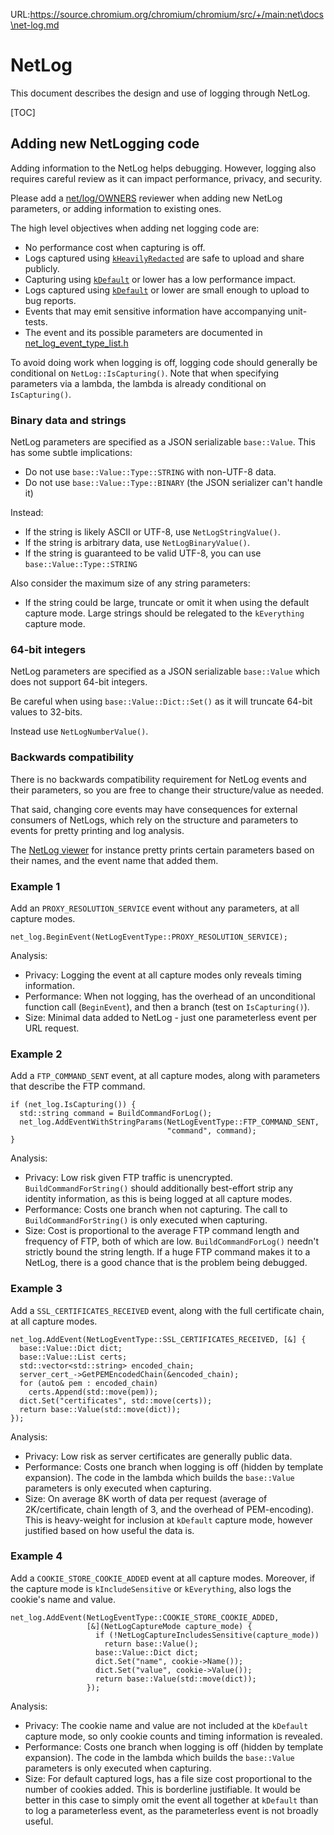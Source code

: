 URL:https://source.chromium.org/chromium/chromium/src/+/main:net\docs\net-log.md
# NetLog

This document describes the design and use of logging through NetLog.

[TOC]

## Adding new NetLogging code

Adding information to the NetLog helps debugging. However, logging also requires
careful review as it can impact performance, privacy, and security.

Please add a [net/log/OWNERS](../log/OWNERS) reviewer when adding new NetLog
parameters, or adding information to existing ones.

The high level objectives when adding net logging code are:

* No performance cost when capturing is off.
* Logs captured using [`kHeavilyRedacted`](../log/net_log_capture_mode.h) are
  safe to upload and share publicly.
* Capturing using [`kDefault`](../log/net_log_capture_mode.h) or lower has a low
  performance impact.
* Logs captured using [`kDefault`](../log/net_log_capture_mode.h) or lower are
  small enough to upload to bug reports.
* Events that may emit sensitive information have accompanying unit-tests.
* The event and its possible parameters are documented in
  [net_log_event_type_list.h](../log/net_log_event_type_list.h)

To avoid doing work when logging is off, logging code should generally be
conditional on `NetLog::IsCapturing()`. Note that when specifying parameters
via a lambda, the lambda is already conditional on `IsCapturing()`.

### Binary data and strings

NetLog parameters are specified as a JSON serializable `base::Value`. This has
some subtle implications:

* Do not use `base::Value::Type::STRING` with non-UTF-8 data.
* Do not use `base::Value::Type::BINARY` (the JSON serializer can't handle it)

Instead:

* If the string is likely ASCII or UTF-8, use `NetLogStringValue()`.
* If the string is arbitrary data, use `NetLogBinaryValue()`.
* If the string is guaranteed to be valid UTF-8, you can use
  `base::Value::Type::STRING`

Also consider the maximum size of any string parameters:

* If the string could be large, truncate or omit it when using the default
  capture mode. Large strings should be relegated to the `kEverything`
  capture mode.

### 64-bit integers

NetLog parameters are specified as a JSON serializable `base::Value` which does
not support 64-bit integers.

Be careful when using `base::Value::Dict::Set()` as it will truncate 64-bit
values to 32-bits.

Instead use `NetLogNumberValue()`.

### Backwards compatibility

There is no backwards compatibility requirement for NetLog events and their
parameters, so you are free to change their structure/value as needed.

That said, changing core events may have consequences for external consumers of
NetLogs, which rely on the structure and parameters to events for pretty
printing and log analysis.

The [NetLog viewer](https://netlog-viewer.appspot.com/) for instance pretty
prints certain parameters based on their names, and the event name that added
them.

### Example 1

Add an `PROXY_RESOLUTION_SERVICE` event without any parameters, at all capture
modes.

```
net_log.BeginEvent(NetLogEventType::PROXY_RESOLUTION_SERVICE);
```

Analysis:

* Privacy: Logging the event at all capture modes only reveals timing
  information.
* Performance: When not logging, has the overhead of an unconditional function
  call (`BeginEvent`), and then a branch (test on `IsCapturing()`).
* Size: Minimal data added to NetLog - just one parameterless event per URL
  request.

### Example 2

Add a `FTP_COMMAND_SENT` event, at all capture modes, along with parameters
that describe the FTP command.

```
if (net_log.IsCapturing()) {
  std::string command = BuildCommandForLog();
  net_log.AddEventWithStringParams(NetLogEventType::FTP_COMMAND_SENT,
                                   "command", command);
}
```

Analysis:

* Privacy: Low risk given FTP traffic is unencrypted. `BuildCommandForString()`
  should additionally best-effort strip any identity information, as this is
  being logged at all capture modes.
* Performance: Costs one branch when not capturing. The call to
  `BuildCommandForString()` is only executed when capturing.
* Size: Cost is proportional to the average FTP command length and frequency of
  FTP, both of which are low. `BuildCommandForLog()` needn't strictly bound the
  string length. If a huge FTP command makes it to a NetLog, there is a good
  chance that is the problem being debugged.

### Example 3

Add a `SSL_CERTIFICATES_RECEIVED` event, along with the full certificate chain,
at all capture modes.

```
net_log.AddEvent(NetLogEventType::SSL_CERTIFICATES_RECEIVED, [&] {
  base::Value::Dict dict;
  base::Value::List certs;
  std::vector<std::string> encoded_chain;
  server_cert_->GetPEMEncodedChain(&encoded_chain);
  for (auto& pem : encoded_chain)
    certs.Append(std::move(pem));
  dict.Set("certificates", std::move(certs));
  return base::Value(std::move(dict));
});
```

Analysis:

* Privacy: Low risk as server certificates are generally public data.
* Performance: Costs one branch when logging is off (hidden by template
  expansion). The code in the lambda which builds the `base::Value` parameters is only
  executed when capturing.
* Size: On average 8K worth of data per request (average of 2K/certificate,
  chain length of 3, and the overhead of PEM-encoding). This is heavy-weight
  for inclusion at `kDefault` capture mode, however justified based on how
  useful the data is.

### Example 4

Add a `COOKIE_STORE_COOKIE_ADDED` event at all capture modes. Moreover, if the
capture mode is `kIncludeSensitive` or `kEverything`, also logs the cookie's
name and value.

```
net_log.AddEvent(NetLogEventType::COOKIE_STORE_COOKIE_ADDED,
                 [&](NetLogCaptureMode capture_mode) {
                   if (!NetLogCaptureIncludesSensitive(capture_mode))
                     return base::Value();
                   base::Value::Dict dict;
                   dict.Set("name", cookie->Name());
                   dict.Set("value", cookie->Value());
                   return base::Value(std::move(dict));
                 });
```

Analysis:

* Privacy: The cookie name and value are not included at the `kDefault` capture
  mode, so only cookie counts and timing information is revealed.
* Performance: Costs one branch when logging is off (hidden by template
  expansion). The code in the lambda which builds the `base::Value` parameters is only
  executed when capturing.
* Size: For default captured logs, has a file size cost proportional to the
  number of cookies added. This is borderline justifiable. It would be better
  in this case to simply omit the event all together at `kDefault` than to log
  a parameterless event, as the parameterless event is not broadly useful.
